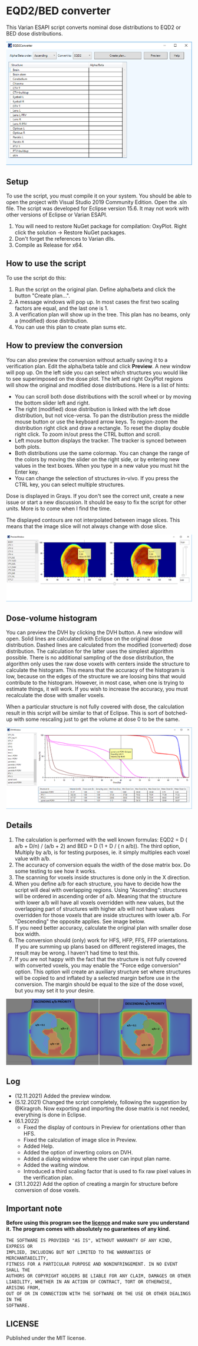 # EQD2/BED converter
This Varian ESAPI script converts nominal dose distributions to EQD2 or BED dose distributions.

![image](image_asc2.png)

## Setup

To use the script, you must compile it on your system. You should be able to open the project with Visual Studio 2019 Community Edition. Open the .sln file. 
The script was developed for Eclipse version 15.6. It may not work with other versions of Eclipse or Varian ESAPI.

1. You will need to restore NuGet package for compilation: OxyPlot. Right click the solution -> Restore NuGet packages.
2. Don't forget the references to Varian dlls.
3. Compile as Release for x64.

## How to use the script

To use the script do this:

1. Run the script on the original plan. Define alpha/beta and click the button "Create plan...".
2. A message windows will pop up. In most cases the first two scaling factors are equal, and the last one is 1. 
3. A verification plan will show up in the tree. This plan has no beams, only a (modified) dose distribution.
4. You can use this plan to create plan sums etc.


## How to preview the conversion

You can also preview the conversion without actually saving it to a verification plan. Edit the alpha/beta table and click **Preview**. A new window will pop up. On the left side you can select which structures you would like to see superimposed on the dose plot. The left and right OxyPlot regions will show the original and modified dose distributions. Here is a list of hints:

* You can scroll both dose distributions with the scroll wheel or by moving the bottom slider left and right.
* The right (modified) dose distribution is linked with the left dose distribution, but not vice-versa. To pan the distribution press the middle mouse button or use the keyboard arrow keys. To region-zoom the distribution right click and draw a rectangle. To reset the display double right click. To zoom in/out press the CTRL button and scroll.
* Left mouse button displays the tracker. The tracker is synced between both plots.
* Both distributions use the same colormap. You can change the range of the colors by moving the slider on the right side, or by entering new values in the text boxes. When you type in a new value you must hit the Enter key.
* You can change the selection of structures in-vivo. If you press the CTRL key, you can select multiple structures.

Dose is displayed in Grays. If you don't see the correct unit, create a new issue or start a new discussion. It should be easy to fix the script for other units. More is to come when I find the time.

The displayed contours are not interpolated between image slices. This means that the image slice will not always change with dose slice.

![image](image_asc3.png)

## Dose-volume histogram

You can preview the DVH by clicking the DVH button. A new window will open. Solid lines are calculated with Eclipse on the original dose distribution. Dashed lines are calculated from the modified (converted) dose distribution. The calculation for the latter uses the simplest algorithm possible. There is no additional sampling of the dose distribution, the algorithm only uses the raw dose voxels with centers inside the structure to calculate the histogram. This means that the accuracy of the histogram is low, because on the edges of the structure we are loosing bins that would contribute to the histogram. However, in most case, when one is trying to estimate things, it will work. If you wish to increase the accuracy, you must recalculate the dose with smaller voxels.

When a particular structure is not fully covered with dose, the calculation result in this script will be similar to that of Eclipse. This is sort of botched-up with some rescaling just to get the volume at dose 0 to be the same.

![image](image_asc4.png)


## Details

1. The calculation is performed with the well known formulas: EQD2 = D ( a/b + D/n) / (a/b + 2) and BED = D (1 + D / ( n a/b)). The third option, Multiply by a/b, is for testing purposes, ie. it simply multiples each voxel value with a/b.
2. The accuracy of conversion equals the width of the dose matrix box. Do some testing to see how it works.
3. The scanning for voxels inside structures is done only in the X direction.
4. When you define a/b for each structure, you have to decide how the script will deal with overlapping regions. Using "Ascending": structures will be ordered in ascending order of a/b. Meaning that the structure with lower a/b will have all voxels overridden with new values, but the overlapping part of structures with higher a/b will not have values overridden for those voxels that are inside structures with lower a/b. For "Descending" the opposite applies. See image below.
5. If you need better accuracy, calculate the original plan with smaller dose box width.
6. The conversion should (only) work for HFS, HFP, FFS, FFP orientations. If you are summing up plans based on different registered images, the result may be wrong. I haven't had time to test this.
7. If you are not happy with the fact that the structure is not fully covered with converted voxels, you may enable the "Force edge conversion" option. This option will create an auxiliary structure set where structures will be copied to and inflated by a selected margin before use in the conversion. The margin should be equal to the size of the dose voxel, but you may set it to your desire.

![image](image_asc.png)


## Log

* (12.11.2021) Added the preview window.
* (5.12.2021) Changed the script completely, following the suggestion by @Kiragroh. Now exporting and importing the dose matrix is not needed, everything is done in Eclipse.
* (6.1.2022) 
	* Fixed the display of contours in Preview for orientations other than HFS.
	* Fixed the calculation of image slice in Preview.
	* Added Help.
	* Added the option of inverting colors on DVH.
	* Added a dialog window where the user can input plan name.
	* Added the waiting window.
	* Introduced a third scaling factor that is used to fix raw pixel values in the verification plan. 
* (31.1.2022) Add the option of creating a margin for structure before conversion of dose voxels.


## Important note

**Before using this program see the [licence](https://github.com/brjdenis/VarianESAPI-EQD2Converter/blob/master/LICENSE) and make sure you understand it. The program comes with absolutely no guarantees of any kind.**

```
THE SOFTWARE IS PROVIDED "AS IS", WITHOUT WARRANTY OF ANY KIND, EXPRESS OR
IMPLIED, INCLUDING BUT NOT LIMITED TO THE WARRANTIES OF MERCHANTABILITY,
FITNESS FOR A PARTICULAR PURPOSE AND NONINFRINGEMENT. IN NO EVENT SHALL THE
AUTHORS OR COPYRIGHT HOLDERS BE LIABLE FOR ANY CLAIM, DAMAGES OR OTHER
LIABILITY, WHETHER IN AN ACTION OF CONTRACT, TORT OR OTHERWISE, ARISING FROM,
OUT OF OR IN CONNECTION WITH THE SOFTWARE OR THE USE OR OTHER DEALINGS IN THE
SOFTWARE.
```


## LICENSE

Published under the MIT license. 